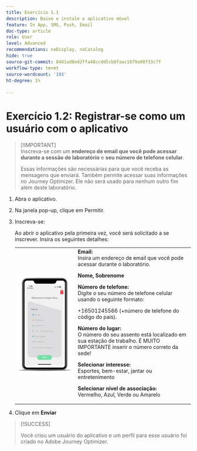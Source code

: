 ```yaml
---
title: Exercício 1.1
description: Baixe e instale o aplicativo móvel
feature: In App, SMS, Push, Email
doc-type: article
role: User
level: Advanced
recommendations: noDisplay, noCatalog
hide: true
source-git-commit: 84d1ad8ed2ffa48ccdd5cb8faac1079a98f33c7f
workflow-type: tm+mt
source-wordcount: '193'
ht-degree: 1%

---
```



# Exercício 1.2: Registrar-se como um usuário com o aplicativo

>[!IMPORTANT]\
>Inscreva-se com um **endereço de email que você pode acessar durante a sessão de laboratório** e **seu número de telefone celular**.
>
> Essas informações são necessárias para que você receba as mensagens que enviará. Também permite acessar suas informações no Journey Optimizer. Ele não será usado para nenhum outro fim além deste laboratório.

1. Abra o aplicativo.
1. Na janela pop-up, clique em Permitir.
1. Inscreva-se:

   Ao abrir o aplicativo pela primeira vez, você será solicitado a se inscrever. Insira os seguintes detalhes:

   <table>
    <tr>
    <td>
    <div>
    <img alt="Registro do aplicativo" src="../assets/1-2.png"/> 
    </div>
    </td>
    <td>
    <strong>Email: </strong><br>Insira um endereço de email que você pode acessar durante o laboratório.
    </p><p>
    <strong>Nome, Sobrenome </strong>
    </p><p>
    <strong>Número de telefone: </strong> <br>Digite o seu número de telefone celular usando o seguinte formato: 
    <p>+16501245566 (+número de telefone do código do país).
    </p><p>
    <strong>Número do lugar: </strong><br>O número do seu assento está localizado em sua estação de trabalho. É MUITO IMPORTANTE inserir o número correto da sede!
    </p><p>
    <strong>Selecionar interesse: </strong></br>Esportes, bem-estar, jantar ou entretenimento
    </p><p>
    <strong>Selecionar nível de associação: </strong></br>Vermelho, Azul, Verde ou Amarelo</p>
    </td>
    </tr>
    </table>

1. Clique em **Enviar**

>[!SUCCESS]
>
>Você criou um usuário do aplicativo e um perfil para esse usuário foi criado no Adobe Journey Optimizer.
